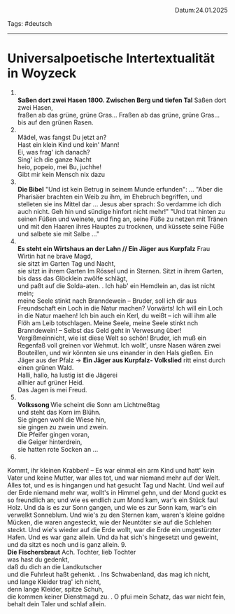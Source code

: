 <p align="right">Datum:24.01.2025</p>

Tags: #deutsch 

---

# Universalpoetische Intertextualität in Woyzeck

1. <br> <b>Saßen dort zwei Hasen 1800. Zwischen Berg und tiefen Tal</b>
Saßen dort zwei Hasen,  
fraßen ab das grüne, grüne Gras...
Fraßen ab das grüne, grüne Gras...  
bis auf den grünen Rasen.
1.  <br> <b></b>
Mädel, was fangst Du jetzt an?  
Hast ein klein Kind und kein' Mann!  
Ei, was frag' ich danach?  
Sing' ich die ganze Nacht  
heio, popeio, mei Bu, juchhe!  
Gibt mir kein Mensch nix dazu
2. <br> <b>Die Bibel</b>
 "Und ist kein Betrug in seinem Munde erfunden": ... "Aber die Pharisäer brachten ein Weib zu ihm, im Ehebruch begriffen, und stelleten sie ins Mittel dar ... Jesus aber sprach: So verdamme ich dich auch nicht. Geh hin und sündige hinfort nicht mehr!" "Und trat hinten zu seinen Füßen und weinete, und fing an, seine Füße zu netzen mit Tränen und mit den Haaren ihres Hauptes zu trocknen, und küssete seine Füße und salbete sie mit Salbe ..." 
3. <br> <b>Es steht ein Wirtshaus an der Lahn // Ein Jäger aus Kurpfalz</b>
Frau Wirtin hat ne brave Magd,  
sie sitzt im Garten Tag und Nacht,  
sie sitzt in ihrem Garten 
Im Rössel und in Sternen. 
Sitzt in ihrem Garten,  
bis dass das Glöcklein zwölfe schlägt,  
und paßt auf die Solda-aten.
.
Ich hab' ein Hemdlein an, das ist nicht mein;  
meine Seele stinkt nach Branndewein –
Bruder, soll ich dir aus Freundschaft ein Loch in die Natur machen? Vorwärts! Ich will ein Loch in die Natur maehen! Ich bin auch ein Kerl, du weißt – ich will ihm alle Flöh am Leib totschlagen.
Meine Seele, meine Seele stinkt nch Branndewein! – Selbst das Geld geht in Verwesung über! Vergißmeinnicht, wie ist diese Welt so schön! Bruder, ich muß ein Regenfaß voll greinen vor Wehmut. Ich wollt', unsre Nasen wären zwei Bouteillen, und wir könnten sie uns einander in den Hals gießen.
Ein Jäger aus der Pfalz  -> <b>Ein Jäger aus Kurpfalz- Volkslied</b>
ritt einst durch einen grünen Wald.  
Halli, hallo, ha lustig ist die Jägerei  
allhier auf grüner Heid.  
Das Jagen is mei Freud.
6. <br> <b>Volkssong </b>
Wie scheint die Sonn am Lichtmeßtag  
und steht das Korn im Blühn.  
Sie gingen wohl die Wiese hin,  
sie gingen zu zwein und zwein.  
Die Pfeifer gingen voran,  
die Geiger hinterdrein,  
sie hatten rote Socken an ...
7. <br>
Kommt, ihr kleinen Krabben! – Es war einmal ein arm Kind und hatt' kein Vater und keine Mutter, war alles tot, und war niemand mehr auf der Welt. Alles tot, und es is hingangen und hat gesucht Tag und Nacht. Und weil auf der Erde niemand mehr war, wollt's in Himmel gehn, und der Mond guckt es so freundlich an; und wie es endlich zum Mond kam, war's ein Stück faul Holz. Und da is es zur Sonn gangen, und wie es zur Sonn kam, war's ein verwelkt Sonneblum. Und wie's zu den Sternen kam, waren's kleine goldne Mücken, die waren angesteckt, wie der Neuntöter sie auf die Schlehen steckt. Und wie's wieder auf die Erde wollt, war die Erde ein umgestürzter Hafen. Und es war ganz allein. Und da hat sich's hingesetzt und geweint, und da sitzt es noch und is ganz allein.
9. <br> <b>Die Fischersbraut</b>
Ach. Tochter, lieb Tochter  
was hast du gedenkt,  
daß du dich an die Landkutscher  
und die Fuhrleut haßt gehenkt.
.
Ins Schwabenland, das mag ich nicht,  
und lange Kleider trag' ich nicht,  
denn lange Kleider, spitze Schuh,  
die kommen keiner Dienstmagd zu.
. 
O pfui mein Schatz, das war nicht fein,  
behalt dein Taler und schlaf allein.